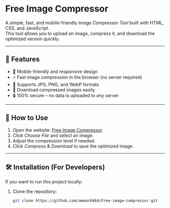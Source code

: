 # Free Image Compressor

A simple, fast, and mobile-friendly *Image Compressor Tool* built with HTML, CSS, and JavaScript.  
This tool allows you to upload an image, compress it, and download the optimized version quickly.

---

## 🚀 Features
- 📱 Mobile-friendly and responsive design  
- ⚡ Fast image compression in the browser (no server required)  
- 📂 Supports JPG, PNG, and WebP formats  
- 💾 Download compressed images easily  
- 🔒 100% secure – no data is uploaded to any server  

---

## 📖 How to Use
1. Open the website: [Free Image Compressor](https://ammar6464.github.io/Free-image-compressor/)  
2. Click *Choose File* and select an image.  
3. Adjust the compression level if needed.  
4. Click *Compress & Download* to save the optimized image.  

---

## 🛠️ Installation (For Developers)
If you want to run this project locally:

1. Clone the repository:
   ```bash
   git clone https://github.com/ammar6464/Free-image-compressor.git
